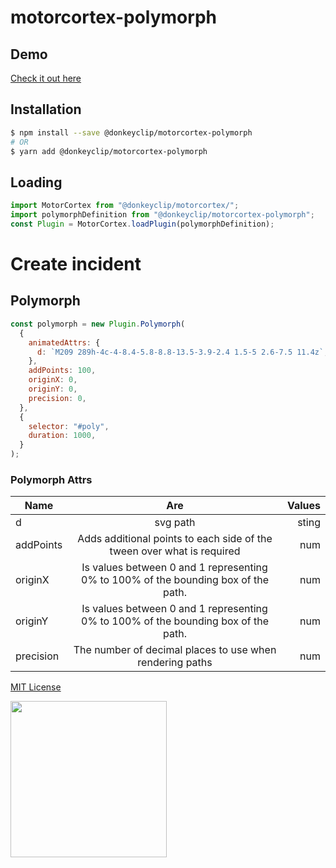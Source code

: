 # motorcortex-polymorph

## Demo

[Check it out here](https://donkeyclip.github.io/motorcortex-polymorph/demo/index.html)

## Installation

```bash
$ npm install --save @donkeyclip/motorcortex-polymorph
# OR
$ yarn add @donkeyclip/motorcortex-polymorph
```

## Loading

```javascript
import MotorCortex from "@donkeyclip/motorcortex/";
import polymorphDefinition from "@donkeyclip/motorcortex-polymorph";
const Plugin = MotorCortex.loadPlugin(polymorphDefinition);
```

# Create incident

## Polymorph

```javascript
const polymorph = new Plugin.Polymorph(
  {
    animatedAttrs: {
      d: `M209 289h-4c-4-8.4-5.8-8.8-13.5-3.9-2.4 1.5-5 2.6-7.5 11.4z`,
    },
    addPoints: 100,
    originX: 0,
    originY: 0,
    precision: 0,
  },
  {
    selector: "#poly",
    duration: 1000,
  }
);
```

### Polymorph Attrs

| Name      |                                        Are                                         | Values |
| --------- | :--------------------------------------------------------------------------------: | -----: |
| d         |                                      svg path                                      |  sting |
| addPoints |       Adds additional points to each side of the tween over what is required       |    num |
| originX   | Is values between 0 and 1 representing 0% to 100% of the bounding box of the path. |    num |
| originY   | Is values between 0 and 1 representing 0% to 100% of the bounding box of the path. |    num |
| precision |              The number of decimal places to use when rendering paths              |    num |

[MIT License](https://opensource.org/licenses/MIT)

[<img src="https://presskit.donkeyclip.com/logos/donkey%20clip%20logo.svg" width=250></img>](https://donkeyclip.com)
